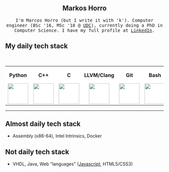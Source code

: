 
<h2 align="center">Markos Horro</h2> 

<p align="center"> <samp>I'm Marcos Horro (but I write it with 'k'). Computer engineer (BSc '16, MSc '18 @ <a href="https://www.udc.gal/en/" alt="Universidade da Coruña">UDC</a>), currently doing a PhD in Computer Science. I have my full profile at <a href="https://www.linkedin.com/in/marcoshorro/">LinkedIn</a>.
  
## My daily tech stack

<br>
<table style="background:white">
<tbody>

<tr>
<td align="center" width="16%">
  <p><b><center>Python</center></b></p>
  <a href="https://www.python.org/" alt="Python 3">
    <img height=65px src="https://img.icons8.com/color/2x/python.png">
  </a>
</td>
  
<td align="center" width="16%">
  <p><b><center>C++</center></b></p>
  <a href="https://www.youtube.com/watch?v=uTxRF5ag27A&t=5400s&ab_channel=LexFridman" alt="C++">
    <img height=65px src="https://isocpp.org/assets/images/cpp_logo.png"> 
  </a>
</td>

<td align="center" width="16%">
  <p><b><center>C</center></b></p>
  <a href="https://www.youtube.com/watch?v=de2Hsvxaf8M&ab_channel=Computerphile" alt="C">
    <img height=65px src="https://encrypted-tbn0.gstatic.com/images?q=tbn%3AANd9GcREgU2c6mPvCxrnBNTk-fgjY8juslOnIBWq9Q&usqp=CAU">
  </a>
</td> 

<td align="center" width="16%">
  <p><b><center>LLVM/Clang</center></b></p>
  <a href="https://llvm.org/" alt="LLVM">
    <img height=65px src="https://upload.wikimedia.org/wikipedia/en/4/4c/LLVM_Logo.svg"> 
  </a>
</td>

<td align="center" width="16%">
  <p><b><center>Git</center></b></p>
  <a href="#" alt="Git">
    <img height=65px src="https://img.icons8.com/ios-glyphs/2x/github-2.png"> 
  </a>
</td>
  
  <td align="center" width="16%">
  <p><b><center>Bash</center></b></p>
  <a href="#" alt="Bash">
    <img height=65px  src="https://linube.com/blog/wp-content/uploads/bash-logo.png"> 
  </a>
</td>

</tr>

</tbody>
</table>

<hr>
  
## Almost daily tech stack

  * Assembly (x86-64), Intel Intrinsics, Docker
  
## Not daily tech stack
  * VHDL, Java, Web "languages" (<a href="https://www.destroyallsoftware.com/talks/wat" alt="WAT">Javascript</a>, HTML5/CSS3)
